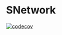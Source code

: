 # SNetwork
[![codecov](https://codecov.io/gh/hrayatnia/SNetwork/graph/badge.svg?token=rGKE2H9d1U)](https://codecov.io/gh/hrayatnia/SNetwork)


